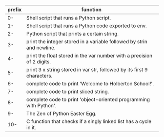 | prefix | function                                                                |
| ------ | ----------------------------------------------------------------------- |
| 0-     | Shell script that runs a Python script.                                 |
| 1-     | Shell script that runs a Python code exported to env.                   |
| 2-     | Python script that prints a certain string.                             |
| 3-     | print the integer stored in a variable followed by strin and newline.   |
| 4-     | print the float stored in the var number with a precision of 2 digits.  |
| 5-     | print 3 x string stored in var str, followed by its first 9 characters. |
| 6-     | complete code to print 'Welcome to Holberton School!'.                  |
| 7-     | complete code to print sliced string.                                   |
| 8-     | complete code to print 'object-oriented programming with Python'.       |
| 9-     | The Zen of Python Easter Egg.                                           |
| 10-    | C function that checks if a singly linked list has a cycle in it.       |
